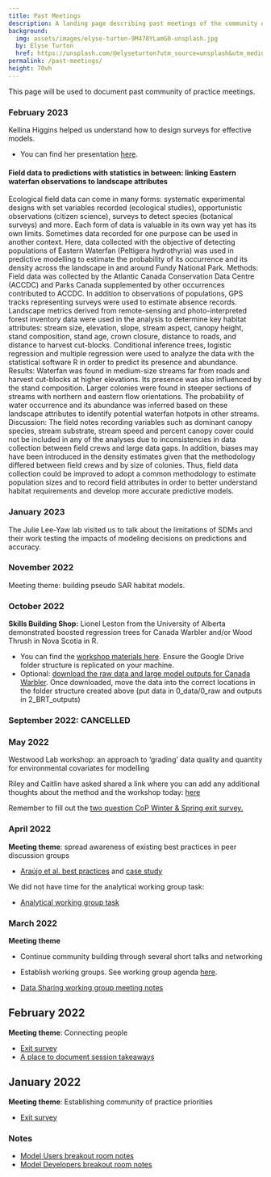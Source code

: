 ```yaml
---
title: Past Meetings
description: A landing page describing past meetings of the community of practice
background: 
  img: assets/images/elyse-turton-9M478YLamG0-unsplash.jpg
  by: Elyse Turton
  href: https://unsplash.com/@elyseturton?utm_source=unsplash&utm_medium=referral&utm_content=creditCopyText
permalink: /past-meetings/
height: 70vh
---
```


This page will be used to document past community of practice meetings.

### February 2023
Kellina Higgins helped us understand how to design surveys for effective models.

- You can find her presentation [here](../assets/presentations/Presentation_StatisticalMethods_PeltHyd_KLHiggins_20230224_upload.pdf).

#### Field data to predictions with statistics in between: linking Eastern waterfan observations to landscape attributes

Ecological field data can come in many forms: systematic experimental designs with set variables recorded (ecological studies), opportunistic observations (citizen science), surveys to detect species (botanical surveys) and more. Each form of data is valuable in its own way yet has its own limits. Sometimes data recorded for one purpose can be used in another context. Here, data collected with the objective of detecting populations of Eastern Waterfan (Peltigera hydrothyria) was used in predictive modelling to estimate the probability of its occurrence and its density across the landscape in and around Fundy National Park.
Methods: Field data was collected by the Atlantic Canada Conservation Data Centre (ACCDC) and Parks Canada supplemented by other occurrences contributed to ACCDC. In addition to observations of populations, GPS tracks representing surveys were used to estimate absence records. Landscape metrics derived from remote-sensing and photo-interpreted forest inventory data were used in the analysis to determine key habitat attributes: stream size, elevation, slope, stream aspect, canopy height, stand composition, stand age, crown closure, distance to roads, and distance to harvest cut-blocks. Conditional inference trees, logistic regression and multiple regression were used to analyze the data with the statistical software R in order to predict its presence and abundance.
Results: Waterfan was found in medium-size streams far from roads and harvest cut-blocks at higher elevations. Its presence was also influenced by the stand composition. Larger colonies were found in steeper sections of streams with northern and eastern flow orientations. The probability of water occurrence and its abundance was inferred based on these landscape attributes to identify potential waterfan hotpots in other streams.
Discussion: The field notes recording variables such as dominant canopy species, stream substrate, stream speed and percent canopy cover could not be included in any of the analyses due to inconsistencies in data collection between field crews and large data gaps. In addition, biases may have been introduced in the density estimates given that the methodology differed between field crews and by size of colonies. Thus, field data collection could be improved to adopt a common methodology to estimate population sizes and to record field attributes in order to better understand habitat requirements and develop more accurate predictive models. 


### January 2023

The Julie Lee-Yaw lab visited us to talk about the limitations of SDMs and their work testing the impacts of modeling decisions on predictions and accuracy. 

### November 2022

Meeting theme: building pseudo SAR habitat models.

### October 2022

**Skills Building Shop:** Lionel Leston from the University of Alberta demonstrated boosted regression trees for Canada Warbler and/or Wood Thrush in Nova Scotia in R.

- You can find the [workshop materials here](https://drive.google.com/drive/folders/1Y6mpdu-CbMqt8rDrkLfBfoOSGatwMgsf). Ensure the Google Drive folder structure is replicated on your machine. 
- Optional: [download the raw data and large model outputs for Canada Warbler](https://drive.google.com/drive/folders/1uvENaFxpdQEf8QGvUiNGiItmPM4vC9Jk). Once downloaded, move the data into the correct locations in the folder structure created above (put data in 0_data/0_raw and outputs in 2_BRT_outputs)


### September 2022: CANCELLED

### May 2022

Westwood Lab workshop: an approach to ‘grading’ data quality and quantity for environmental covariates for modelling

Riley and Caitlin have asked shared a link where you can add any additional thoughts about the method and the workshop today: [here](https://forms.gle/HeTGJzSYUEZjQ5BC9)

Remember to fill out the [two question CoP Winter & Spring exit survey.](https://forms.gle/U63HvHvUtxK3NdE96)

### April 2022

**Meeting theme**: spread awareness of existing best practices in peer discussion groups

* [Araújo et al. best practices](http://standards.biogeoinformatics.org/index.php/Main_Page) and [case study](https://docs.google.com/document/d/11pUPL2m5xvYKBBXkMwFjzY7nUL5WwZZGvH4-SHZZDso/edit?usp=sharing) 


We did not have time for the analytical working group task:
* [Analytical working group task](https://docs.google.com/document/d/1MNc0BoxiwLTjrQuSdAXjY764lH-Imd3j8xRQ9C5NBEs/edit?usp=sharing)


### March 2022

**Meeting theme**
* Continue community building through several short talks and networking
* Establish working groups. See working group agenda [here](https://docs.google.com/document/d/1_izUyuh_66MM1f1fQevr5cMiBpIW3O5HghgwWHRjEuA/edit?usp=sharing).

* [Data Sharing working group meeting notes](https://docs.google.com/document/d/1Gz9-81BK6pi4Seo1ndQOm3Uauqm-mVK_hbV_IEP0cuw/edit)

## February 2022
**Meeting theme**: Connecting people

* [Exit survey](https://forms.gle/ZMMStvpEKyZ5hbFT6)
* [A place to document session takeaways](https://docs.google.com/document/d/1mL5dBxoGxEvjeoZqI3IUrGcpmosOv6kuYY62tYPrGQc/edit?usp=sharing)


## January 2022
**Meeting theme**: Establishing community of practice priorities

* [Exit survey](https://forms.gle/Uvtv8omTvukaQZiw8)

### Notes

* [Model Users breakout room notes](https://docs.google.com/document/d/1aoRRVzJRXc2uQmZCR-_uRx3tTCB0WhQhNLf3rvDADN4/edit?usp=sharing)
* [Model Developers breakout room notes](https://docs.google.com/document/d/1FXoo42RfC8Z5SdYJSiiHDE1FaHVum8tPZl1oPHpHyHI/edit?usp=sharing)

